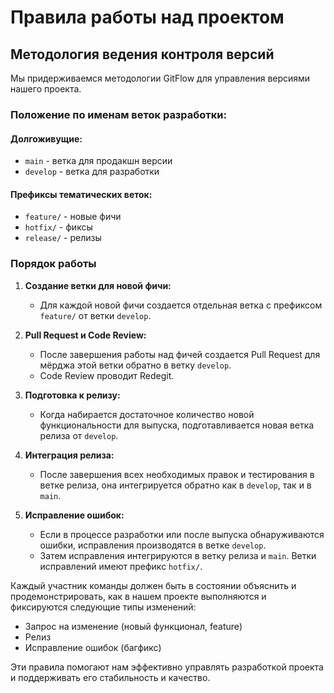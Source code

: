 # Правила работы над проектом

## Методология ведения контроля версий

Мы придерживаемся методологии GitFlow для управления версиями нашего проекта.

### Положение по именам веток разработки:

#### Долгоживущие:
- `main` - ветка для продакшн версии
- `develop` - ветка для разработки

#### Префиксы тематических веток:
- `feature/` - новые фичи
- `hotfix/` - фиксы
- `release/` - релизы

### Порядок работы

1. **Создание ветки для новой фичи:**
   - Для каждой новой фичи создается отдельная ветка с префиксом `feature/` от ветки `develop`.

2. **Pull Request и Code Review:**
   - После завершения работы над фичей создается Pull Request для мёрджа этой ветки обратно в ветку `develop`.
   - Code Review проводит Redegit.

3. **Подготовка к релизу:**
   - Когда набирается достаточное количество новой функциональности для выпуска, подготавливается новая ветка релиза от `develop`.

4. **Интеграция релиза:**
   - После завершения всех необходимых правок и тестирования в ветке релиза, она интегрируется обратно как в `develop`, так и в `main`.

5. **Исправление ошибок:**
   - Если в процессе разработки или после выпуска обнаруживаются ошибки, исправления производятся в ветке `develop`.
   - Затем исправления интегрируются в ветку релиза и `main`. Ветки исправлений имеют префикс `hotfix/`.

Каждый участник команды должен быть в состоянии объяснить и продемонстрировать, как в нашем проекте выполняются и фиксируются следующие типы изменений:
- Запрос на изменение (новый функционал, feature)
- Релиз
- Исправление ошибок (багфикс)

Эти правила помогают нам эффективно управлять разработкой проекта и поддерживать его стабильность и качество.
